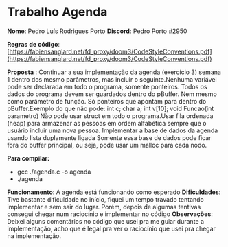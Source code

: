 # Trabalho Agenda
**Nome**: Pedro Luís Rodrigues Porto
**Discord**: Pedro Porto #2950

**Regras de código**: [https://fabiensanglard.net/fd_proxy/doom3/CodeStyleConventions.pdf](https://fabiensanglard.net/fd_proxy/doom3/CodeStyleConventions.pdf)

**Proposta** : Continuar a sua implementação da agenda (exercício 3) semana 1 dentro dos mesmo parâmetros, mas incluir o seguinte.Nenhuma variável pode ser declarada em todo o programa, somente ponteiros. Todos os dados do programa devem ser guardados dentro do pBuffer.
Nem mesmo como parâmetro de função. Só ponteiros que apontam para dentro do pBuffer.Exemplo do que não pode: int c; char a; int v[10];  void Funcao(int parametro)
Não pode usar struct em todo o programa.Usar fila ordenada (heap) para armazenar as pessoas em ordem alfabética sempre que o usuário incluir uma nova pessoa.
Implementar a base de dados da agenda usando lista duplamente ligada
Somente essa base de dados pode ficar fora do buffer principal, ou seja, pode usar um malloc para cada nodo.

**Para compilar:** 
-  gcc ./agenda.c -o agenda 
- ./agenda

**Funcionamento**: A agenda está funcionando como esperado
**Dificuldades**: Tive bastante dificuldade no início, fiquei um tempo travado tentando implementar e sem sair do lugar. Porém, depois de algumas tentivas consegui chegar num raciocínio e implementar no código
**Observações**: Deixei alguns comentários no código que usei pra me guiar durante a implementação, acho que é legal pra ver o raciocínio que usei pra chegar na implementação.
